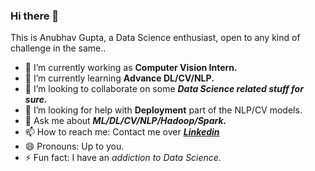 ### Hi there 👋
This is Anubhav Gupta, a Data Science enthusiast, open to any kind of challenge in the same..



- 🔭 I’m currently working as **Computer Vision Intern.**
- 🌱 I’m currently learning **Advance DL/CV/NLP.**
- 👯 I’m looking to collaborate on some ***Data Science related stuff for sure.***
- 🤔 I’m looking for help with **Deployment** part of the NLP/CV models.
- 💬 Ask me about ***ML/DL/CV/NLP/Hadoop/Spark.***
- 📫 How to reach me: Contact me over  ***[Linkedin](https://www.linkedin.com/in/anubhav-gupta-578998192)***
- 😄 Pronouns: Up to you.
- ⚡ Fun fact: I have an *addiction to Data Science.*

